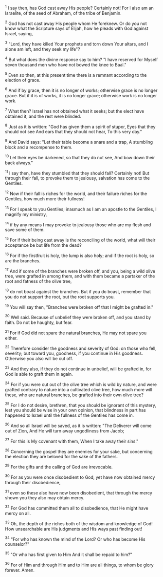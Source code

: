 <sup>1</sup> 
I say then, has God cast away His people? Certainly not! For I also am an Israelite, of the seed of Abraham, of the tribe of Benjamin. 

<sup>2</sup> 
God has not cast away His people whom He foreknew. Or do you not know what the Scripture says of Elijah, how he pleads with God against Israel, saying, 

<sup>3</sup> 
"Lord, they have killed Your prophets and torn down Your altars, and I alone am left, and they seek my life"? 

<sup>4</sup> 
But what does the divine response say to him? "I have reserved for Myself seven thousand men who have not bowed the knee to Baal." 

<sup>5</sup> 
Even so then, at this present time there is a remnant according to the election of grace. 

<sup>6</sup> 
And if by grace, then it is no longer of works; otherwise grace is no longer grace. But if it is of works, it is no longer grace; otherwise work is no longer work. 

<sup>7</sup> 
What then? Israel has not obtained what it seeks; but the elect have obtained it, and the rest were blinded. 

<sup>8</sup> 
Just as it is written: "God has given them a spirit of stupor, Eyes that they should not see And ears that they should not hear, To this very day." 

<sup>9</sup> 
And David says: "Let their table become a snare and a trap, A stumbling block and a recompense to them. 

<sup>10</sup> 
Let their eyes be darkened, so that they do not see, And bow down their back always." 

<sup>11</sup> 
I say then, have they stumbled that they should fall? Certainly not! But through their fall, to provoke them to jealousy, salvation has come to the Gentiles. 

<sup>12</sup> 
Now if their fall is riches for the world, and their failure riches for the Gentiles, how much more their fullness! 

<sup>13</sup> 
For I speak to you Gentiles; inasmuch as I am an apostle to the Gentiles, I magnify my ministry, 

<sup>14</sup> 
if by any means I may provoke to jealousy those who are my flesh and save some of them. 

<sup>15</sup> 
For if their being cast away is the reconciling of the world, what will their acceptance be but life from the dead? 

<sup>16</sup> 
For if the firstfruit is holy, the lump is also holy; and if the root is holy, so are the branches. 

<sup>17</sup> 
And if some of the branches were broken off, and you, being a wild olive tree, were grafted in among them, and with them became a partaker of the root and fatness of the olive tree, 

<sup>18</sup> 
do not boast against the branches. But if you do boast, remember that you do not support the root, but the root supports you. 

<sup>19</sup> 
You will say then, "Branches were broken off that I might be grafted in." 

<sup>20</sup> 
Well said. Because of unbelief they were broken off, and you stand by faith. Do not be haughty, but fear. 

<sup>21</sup> 
For if God did not spare the natural branches, He may not spare you either. 

<sup>22</sup> 
Therefore consider the goodness and severity of God: on those who fell, severity; but toward you, goodness, if you continue in His goodness. Otherwise you also will be cut off. 

<sup>23</sup> 
And they also, if they do not continue in unbelief, will be grafted in, for God is able to graft them in again. 

<sup>24</sup> 
For if you were cut out of the olive tree which is wild by nature, and were grafted contrary to nature into a cultivated olive tree, how much more will these, who are natural branches, be grafted into their own olive tree? 

<sup>25</sup> 
For I do not desire, brethren, that you should be ignorant of this mystery, lest you should be wise in your own opinion, that blindness in part has happened to Israel until the fullness of the Gentiles has come in. 

<sup>26</sup> 
And so all Israel will be saved, as it is written: "The Deliverer will come out of Zion, And He will turn away ungodliness from Jacob; 

<sup>27</sup> 
For this is My covenant with them, When I take away their sins." 

<sup>28</sup> 
Concerning the gospel they are enemies for your sake, but concerning the election they are beloved for the sake of the fathers. 

<sup>29</sup> 
For the gifts and the calling of God are irrevocable. 

<sup>30</sup> 
For as you were once disobedient to God, yet have now obtained mercy through their disobedience, 

<sup>31</sup> 
even so these also have now been disobedient, that through the mercy shown you they also may obtain mercy. 

<sup>32</sup> 
For God has committed them all to disobedience, that He might have mercy on all. 

<sup>33</sup> 
Oh, the depth of the riches both of the wisdom and knowledge of God! How unsearchable are His judgments and His ways past finding out! 

<sup>34</sup> 
"For who has known the mind of the Lord? Or who has become His counselor?" 

<sup>35</sup> 
"Or who has first given to Him And it shall be repaid to him?" 

<sup>36</sup> 
For of Him and through Him and to Him are all things, to whom be glory forever. Amen.